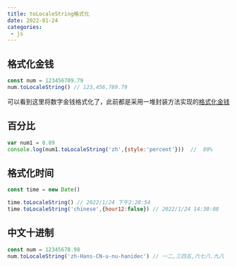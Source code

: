 ```yaml
---
title: toLocaleString格式化
date: 2022-01-24
categories:
 - js
---
```


## 格式化金钱

```js
const num = 123456789.79
num.toLocaleString() // 123,456,789.79
```

可以看到这里将数字金钱格式化了，此前都是采用一堆封装方法实现的[格式化金钱](fmoney.md)


## 百分比

```js
var num1 = 0.89
console.log(num1.toLocaleString('zh',{style:'percent'}))  //  89%
```

## 格式化时间

```js
const time = new Date()

time.toLocaleString() // 2022/1/24 下午2:28:54
time.toLocaleString('chinese',{hour12:false}) // 2022/1/24 14:30:08
```

## 中文十进制

```js
const num = 12345678.98
num.toLocaleString('zh-Hans-CN-u-nu-hanidec') // 一二,三四五,六七八.九八
```

<Valine/>